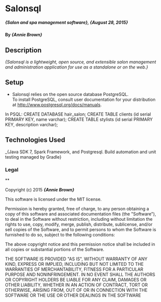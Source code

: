 # Salonsql

##### _{Salon and spa management software}, {August 28, 2015}_
 
#### By _**{Annie Brown}**_

## Description
 
_{Salonsql is a lightweight, open source, and extensible salon management and administration application for use as a standalone or on the web.}_


## Setup

* Salonsql relies on the open source database PostgreSQL.  
To install PostgreSQL, consult user documentation for your distribution at <http://www.postgresql.org/docs/manuals>. 

In PSQL:
CREATE DATABASE hair_salon;
CREATE TABLE clients (id serial PRIMARY KEY, name varchar);
CREATE TABLE stylists (id serial PRIMARY KEY, description varchar);

## Technologies Used

_{Java SDK 7, Spark Framework, and Postgresql. Build automation and unit testing managed by Gradle}
 
### Legal

**

Copyright (c) 2015 **_{Annie Brown}_**

This software is licensed under the MIT license.

Permission is hereby granted, free of charge, to any person obtaining a copy
of this software and associated documentation files (the "Software"), to deal
in the Software without restriction, including without limitation the rights
to use, copy, modify, merge, publish, distribute, sublicense, and/or sell
copies of the Software, and to permit persons to whom the Software is
furnished to do so, subject to the following conditions:

The above copyright notice and this permission notice shall be included in
all copies or substantial portions of the Software.

THE SOFTWARE IS PROVIDED "AS IS", WITHOUT WARRANTY OF ANY KIND, EXPRESS OR
IMPLIED, INCLUDING BUT NOT LIMITED TO THE WARRANTIES OF MERCHANTABILITY,
FITNESS FOR A PARTICULAR PURPOSE AND NONINFRINGEMENT. IN NO EVENT SHALL THE
AUTHORS OR COPYRIGHT HOLDERS BE LIABLE FOR ANY CLAIM, DAMAGES OR OTHER
LIABILITY, WHETHER IN AN ACTION OF CONTRACT, TORT OR OTHERWISE, ARISING FROM,
OUT OF OR IN CONNECTION WITH THE SOFTWARE OR THE USE OR OTHER DEALINGS IN
THE SOFTWARE
